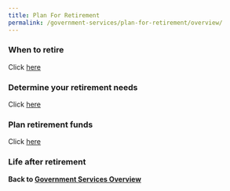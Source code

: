 ```yaml
---
title: Plan For Retirement
permalink: /government-services/plan-for-retirement/overview/
---
```


### When to retire

Click [here](/government-services/plan-for-retirement/when-to-retire/)

### Determine your retirement needs

Click [here](/government-services/plan-for-retirement/determine-retirement-needs/)

### Plan retirement funds

Click [here](/government-services/plan-for-retirement/plan-retirement-funds/)

### Life after retirement

**Back to [Government Services Overview](/government-services/overview/)**